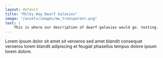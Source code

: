 ```yaml
---
layout: default
title: "Milky Way Dwarf Galaxies"
image: "/assets/images/mw_transparent.png"
text: |
    This is where our description of dwarf galaxies would go. testing.
---
```


Lorem ipsum dolor sit amet sit veroeros sed amet blandit consequat veroeros lorem blandit adipiscing et feugiat phasellus tempus dolore ipsum lorem dolore.
